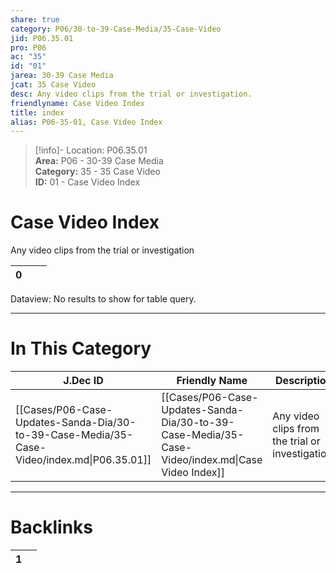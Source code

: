 ```yaml
---  
share: true  
category: P06/30-to-39-Case-Media/35-Case-Video  
jid: P06.35.01  
pro: P06  
ac: "35"  
id: "01"  
jarea: 30-39 Case Media  
jcat: 35 Case Video  
desc: Any video clips from the trial or investigation.  
friendlyname: Case Video Index  
title: index  
alias: P06-35-01, Case Video Index  
---  
```

  
>[!info]- Location: P06.35.01  
>**Area:** P06 - 30-39 Case Media  
>**Category:** 35 - 35 Case Video  
>**ID:** 01 - Case Video Index  
  
# Case Video Index  
  
Any video clips from the trial or investigation  
  
   
<div><table class="dataview table-view-table"><thead class="table-view-thead"><tr class="table-view-tr-header"><th class="table-view-th"><span></span><span class="dataview small-text">0</span></th><th class="table-view-th"><span></span></th><th class="table-view-th"><span></span></th></tr></thead><tbody class="table-view-tbody"></tbody></table><div class="dataview dataview-error-box"><p class="dataview dataview-error-message">Dataview: No results to show for table query.</p></div></div>  
  
---  
# In This Category  
  
| J.Dec ID                                                                                   | Friendly Name                                                                                     | Description                                      |  
| ------------------------------------------------------------------------------------------ | ------------------------------------------------------------------------------------------------- | ------------------------------------------------ |  
| [[Cases/P06-Case-Updates-Sanda-Dia/30-to-39-Case-Media/35-Case-Video/index.md\|P06.35.01]] | [[Cases/P06-Case-Updates-Sanda-Dia/30-to-39-Case-Media/35-Case-Video/index.md\|Case Video Index]] | Any video clips from the trial or investigation. |  
  
  
---  
# Backlinks  
<div><table class="dataview table-view-table"><thead class="table-view-thead"><tr class="table-view-tr-header"><th class="table-view-th"><span></span><span class="dataview small-text">1</span></th><th class="table-view-th"><span></span></th></tr></thead><tbody class="table-view-tbody"></tbody></table></div>